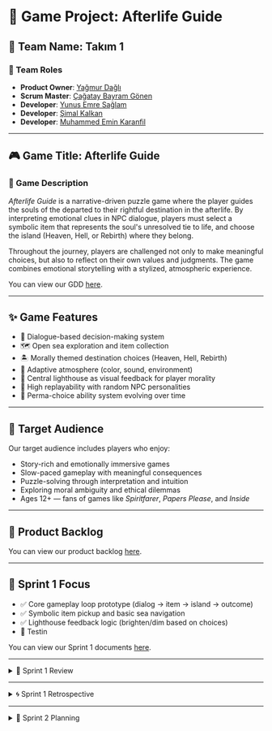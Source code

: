 # 🌊 Game Project: Afterlife Guide

## 👥 Team Name: Takım 1

### 🔧 Team Roles
- **Product Owner**: [Yağmur Dağlı](https://www.linkedin.com/in/ya%C4%9Fmur-da%C4%9Fl%C4%B1-3787582a4/)
- **Scrum Master**: [Çağatay Bayram Gönen](https://www.linkedin.com/in/cagatay-b-gonen/)
- **Developer**: [Yunus Emre Sağlam](https://www.linkedin.com/in/yunus-emre-sa%C4%9Flam/)
- **Developer**: [Şimal Kalkan](https://www.linkedin.com/in/simalkalkan/)
- **Developer**: [Muhammed Emin Karanfil](https://www.linkedin.com/in/muhammed-karanfil/)

---

## 🎮 Game Title: Afterlife Guide

### 🧭 Game Description
*Afterlife Guide* is a narrative-driven puzzle game where the player guides the souls of the departed to their rightful destination in the afterlife. By interpreting emotional clues in NPC dialogue, players must select a symbolic item that represents the soul's unresolved tie to life, and choose the island (Heaven, Hell, or Rebirth) where they belong.

Throughout the journey, players are challenged not only to make meaningful choices, but also to reflect on their own values and judgments. The game combines emotional storytelling with a stylized, atmospheric experience.

You can view our GDD [here](https://docs.google.com/document/d/1kClNftau0TqxSy5Jy_cH9jcZPDbaEEXh9BkOhemMZNs/edit?tab=t.c8bib27idti1).

---

## ✨ Game Features
- 🧠 Dialogue-based decision-making system  
- 🗺️ Open sea exploration and item collection  
- 🏝️ Morally themed destination choices (Heaven, Hell, Rebirth)  
- 🌈 Adaptive atmosphere (color, sound, environment)  
- 🔦 Central lighthouse as visual feedback for player morality  
- 🔁 High replayability with random NPC personalities  
- 🔮 Perma-choice ability system evolving over time

---

## 🎯 Target Audience
Our target audience includes players who enjoy:
- Story-rich and emotionally immersive games  
- Slow-paced gameplay with meaningful consequences  
- Puzzle-solving through interpretation and intuition  
- Exploring moral ambiguity and ethical dilemmas  
- Ages 12+ — fans of games like *Spiritfarer*, *Papers Please*, and *Inside*

---

## 📌 Product Backlog
You can view our product backlog [here](https://docs.google.com/spreadsheets/d/1b7Skv4t4LT6eUnWKMe--5xpmrF-pR1M0OGPBKbrRAEw/edit?usp=sharing).

---

## 🚀 Sprint 1 Focus
- ✅ Core gameplay loop prototype (dialog → item → island → outcome)  
- ✅ Symbolic item pickup and basic sea navigation  
- ✅ Lighthouse feedback logic (brighten/dim based on choices)   
- 🧪 Testin

You can view our Sprint 1 documents [here](https://docs.google.com/document/d/1KqJr02TOCGKzAkYY5Xz3XDDnS2wweSiQ8l22v_3Kgb0/edit?usp=sharing).

---

<details>
<summary>📄 Sprint 1 Review</summary>

### 🎯 Sprint Goal
To establish the foundation of the core gameplay loop and create a testable prototype involving NPC dialogue, symbolic item selection, and destination choice mechanics.

### ✅ Completed Work (Partially)
- Initial structure of NPC and item matching logic implemented
- Item pickup system in development
- Basic feedback results shown via console
- Ship Controle implemented
- Built Low poly ship model + UV Mapping
- Sea Shader Graph created.

### 📉 General Evaluation
The sprint was **partially successful**. While progress was made on core systems, the team could not deliver a fully testable prototype. Time management and consistent team communication were the key issues observed.

### 🎯 Goal Achievement
Some progress was made toward the sprint objectives, but the sprint goal was only **partially achieved**.

### 🔄 Suggestions for Improvement
- Improve daily coordination and maintain **consistent Daily Scrums**
- Strengthen internal task tracking and role clarity
- Break down tasks into smaller, deliverable pieces
- Communicate more frequently through Trello and Discord

You can view our Sprint 1 Details [here](https://docs.google.com/document/d/1KqJr02TOCGKzAkYY5Xz3XDDnS2wweSiQ8l22v_3Kgb0/edit?tab=t.lwslhbg5num1).

</details>

---

<details>
<summary>🌀 Sprint 1 Retrospective</summary>

### ✅ What Went Well
- Team members communicated clearly and respectfully.
- Most members were eager to contribute and share ideas.
- The team generated creative solutions through collaborative brainstorming.
- Positive team spirit and open participation helped build momentum.

### 🔄 What Could Be Improved
- Workflow efficiency needs improvement; some delays occurred due to unclear task scopes.
- A more disciplined and consistent working rhythm would help maintain focus.
- We need to better manage distractions and technical bottlenecks.

### ⚠️ Challenges & Blockers
- Technical issues with tools and environment setup slowed progress.
- Difficulty resolving unexpected bugs in mechanics like the dialogue system and sea navigation.
- Some mechanics (e.g. ability selection, ship travel) felt complex and raised questions about long-term fun and design clarity.

### 🤝 Team Collaboration
- Communication and collaboration within the team was overall positive.
- Everyone was open to feedback and worked constructively together.

### 📌 Suggestions for Next Sprint
- Improve time management and task clarity to avoid unnecessary rework.
- Maintain consistent Daily Scrums and check-ins.
- Focus on getting things done before polishing or expanding.

</details>

---

<details>
<summary>🚀 Sprint 2 Planning</summary>

### 🗓️ Sprint Details
- **Sprint Name:** Sprint 2  
- **Duration:** July 7 - July 20 (13 days)  

### 👥 Team Members & Capacities
| Name     | Capacity |
|----------|----------|
| Çağatay  | 78 hrs   |
| Yunus    | 13 hrs   |
| Yağmur   | 26 hrs   |
| Şimal    | 52 hrs   |
| Emin     | 52 hrs   |

---

### 🎯 Sprint Goals
- Complete core mechanics for the game prototype  
- Create a basic main menu and entry screens  
- Complete at least 2 full NPC quest cycles  
- Implement the feedback system with good/bad ending scenes  
- Add interactive symbolic item system  

---

### 📌 Sprint Backlog – Selected Tasks

| ID     | Task                             | SP | Priority |
|--------|----------------------------------|----|----------|
| PB-01  | NPC Dialogue System              | 8  | Must     |
| PB-02  | Symbolic Item Spawn & Pickup     | 2  | Must     |
| PB-03  | Island Judgment & Selection      | 5  | Must     |
| PB-04  | Feedback System (Endings)        | 5  | Must     |
| PB-18  | Symbolic Item Visuals            | 3  | Must     |
| PB-20  | NPC Placeholders & Visuals       | 3  | Must     |
| PB-22  | World Design                     | 5  | Must     |
| PB-06  | Lighthouse Feedback              | 2  | Should   |
| PB-09  | Random NPC Spawn & Flow          | 5  | Should   |
| PB-11  | Music & Sound System             | 3  | Should   |
| PB-05  | Soul Fragment System             | 3  | Could    |

**Total Story Points:** 44  
**Must-Complete Minimum SP:** 31

---

### 👨‍🔧 Task Assignments & Estimates

| Task                                          | Assigned Members                 | Estimated Time |
|-----------------------------------------------|----------------------------------|----------------|
| Demo Gameplay Test & Internal Feedback        | Whole Team                       | 4 hrs          |
| Mid-Sprint Review Meeting Planning            | Çağatay                          | 2 hrs          |
| Symbolic Item Design (Low Poly Models)        | Çağatay, Emin, Şimal             | 10 hrs         |
| Dialogue System Architecture (SOLID-based)    | Çağatay, Emin, Şimal             | 14 hrs         |
| Item–Island–NPC Matching Logic Sheet          | Çağatay                          | 4 hrs          |
| Scene & Prefab Structure in Unity             | Çağatay, Emin                    | 8 hrs          |
| Input System Setup & Testing                  | Yağmur                           | 4 hrs          |
| Temporary Music & SFX Research                | Emin                             | 3 hrs          |
| Lighthouse Feedback Mechanic                  | Yağmur                           | 5 hrs          |
| Player & NPC Models (2D/3D)                   | Çağatay, Emin, Şimal             | 12 hrs         |
| UI Mockups & Menu Screens (Basic)             | Emin, Şimal                      | 6 hrs          |
| Soul Fragment System (Health-like mechanic)   | Emin                             | 5 hrs          |
| World Design & Level Layout                   | Şimal                            | 10 hrs         |
| NPC Backstory & Dialogue Writing (2 NPCs)     | Çağatay                          | 6 hrs          |

> 🧮 Total Estimated Time (all members combined): ~93 hrs (within available capacity)

---

### 🧪 What Happens If Sprint Goal is Reached?
- The player can interact with an NPC and sail to an island  
- The player collects a symbolic item and makes a decision  
- Feedback is given through good/bad ending scenes  
- A playable vertical-slice demo becomes available with 2 complete NPC cycles  
- The demo can be used for internal testing and presentation

---

### ✅ Definition of Done (DoD)
- Integrated and functional in-game  
- Visual and audio assets are implemented (placeholder or final)  
- Feature tested and confirmed by at least one team member  
- Code is committed to GitHub with clear messages  
- Related documentation is available in Notion or project folders  

---

### ⚠️ Risks and Mitigations

| Risk                                  | Description                                                   | Mitigation                                     |
|---------------------------------------|---------------------------------------------------------------|------------------------------------------------|
| NPC dialogue content is not ready     | Dialogue system may not be usable for demo                    | Use placeholders and start writing early       |
| Developer capacity issue              | Yunus has limited time during sprint                          | Assign smaller, supportive tasks               |
| Ability system undefined              | PB-07/PB-08 remain unclear                                    | Defer to Sprint 3 and hold design meeting      |
| Feedback system complexity            | Gameplay feedback might feel weak or unclear  

</details>
